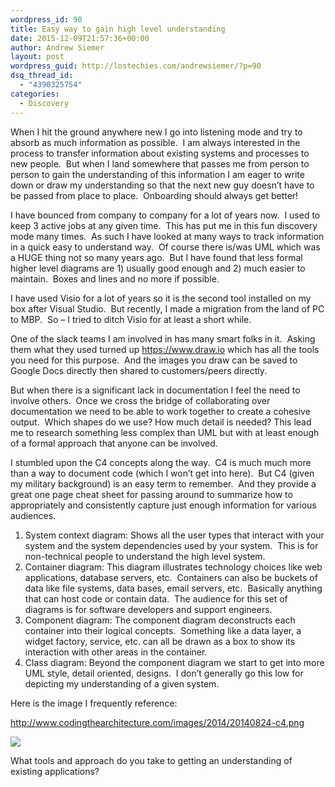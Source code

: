 ```yaml
---
wordpress_id: 90
title: Easy way to gain high level understanding
date: 2015-12-09T21:57:36+00:00
author: Andrew Siemer
layout: post
wordpress_guid: http://lostechies.com/andrewsiemer/?p=90
dsq_thread_id:
  - "4390325754"
categories:
  - Discovery
---
```

When I hit the ground anywhere new I go into listening mode and try to absorb as much information as possible.  I am always interested in the process to transfer information about existing systems and processes to new people.  But when I land somewhere that passes me from person to person to gain the understanding of this information I am eager to write down or draw my understanding so that the next new guy doesn&#8217;t have to be passed from place to place.  Onboarding should always get better!

I have bounced from company to company for a lot of years now.  I used to keep 3 active jobs at any given time.  This has put me in this fun discovery mode many times.  As such I have looked at many ways to track information in a quick easy to understand way.  Of course there is/was UML which was a HUGE thing not so many years ago.  But I have found that less formal higher level diagrams are 1) usually good enough and 2) much easier to maintain.  Boxes and lines and no more if possible.

I have used Visio for a lot of years so it is the second tool installed on my box after Visual Studio.  But recently, I made a migration from the land of PC to MBP.  So &#8211; I tried to ditch Visio for at least a short while.

One of the slack teams I am involved in has many smart folks in it.  Asking them what they used turned up https://www.draw.io which has all the tools you need for this purpose.  And the images you draw can be saved to Google Docs directly then shared to customers/peers directly.

But when there is a significant lack in documentation I feel the need to involve others.  Once we cross the bridge of collaborating over documentation we need to be able to work together to create a cohesive output.  Which shapes do we use? How much detail is needed? This lead me to research something less complex than UML but with at least enough of a formal approach that anyone can be involved.

I stumbled upon the C4 concepts along the way.  C4 is much much more than a way to document code (which I won&#8217;t get into here).  But C4 (given my military background) is an easy term to remember.  And they provide a great one page cheat sheet for passing around to summarize how to appropriately and consistently capture just enough information for various audiences.

  1. System context diagram: Shows all the user types that interact with your system and the system dependencies used by your system.  This is for non-technical people to understand the high level system.
  2. Container diagram: This diagram illustrates technology choices like web applications, database servers, etc.  Containers can also be buckets of data like file systems, data bases, email servers, etc.  Basically anything that can host code or contain data.  The audience for this set of diagrams is for software developers and support engineers.
  3. Component diagram: The component diagram deconstructs each container into their logical concepts.  Something like a data layer, a widget factory, service, etc. can all be drawn as a box to show its interaction with other areas in the container.
  4. Class diagram: Beyond the component diagram we start to get into more UML style, detail oriented, designs.  I don&#8217;t generally go this low for depicting my understanding of a given system.

Here is the image I frequently reference:

http://www.codingthearchitecture.com/images/2014/20140824-c4.png

![](http://www.codingthearchitecture.com/images/2014/20140824-c4.png)

What tools and approach do you take to getting an understanding of existing applications?